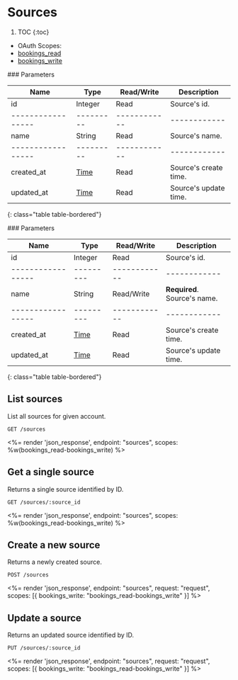 # Sources

1. TOC
{:toc}

<ul class="nav nav-pills pull-right" role="tablist">
  <li class="disabled"><a>OAuth Scopes:</a></li>
  <li class="active"><a href="#bookings_read" role="tab" data-toggle="pill">bookings_read</a></li>
  <li><a href="#bookings_write" role="tab" data-toggle="pill">bookings_write</a></li>
</ul>

<div class="tab-content" markdown="1">
  <div class="tab-pane active" id="bookings_read" markdown="1">
### Parameters

Name             | Type    | Read/Write | Description
-----------------|---------|------------|------------
id               | Integer | Read       | Source's id.
-----------------|---------|------------|------------
name             | String  | Read       | Source's name.
-----------------|---------|------------|------------
created_at       | [Time](/reference/formats#date--time) | Read       | Source's create time.
updated_at       | [Time](/reference/formats#date--time) | Read       | Source's update time.
{: class="table table-bordered"}
  </div>
  <div class="tab-pane" id="bookings_write" markdown="1">
### Parameters

Name             | Type    | Read/Write | Description
-----------------|---------|------------|------------
id               | Integer | Read       | Source's id.
-----------------|---------|------------|------------
name             | String  | Read/Write | **Required**. Source's name.
-----------------|---------|------------|------------
created_at       | [Time](/reference/formats#date--time) | Read       | Source's create time.
updated_at       | [Time](/reference/formats#date--time) | Read       | Source's update time.
{: class="table table-bordered"}
  </div>
</div>

## List sources

List all sources for given account.

~~~
GET /sources
~~~

<%= render 'json_response', endpoint: "sources", scopes: %w(bookings_read-bookings_write) %>

## Get a single source

Returns a single source identified by ID.

~~~
GET /sources/:source_id
~~~

<%= render 'json_response', endpoint: "sources", scopes: %w(bookings_read-bookings_write) %>

## Create a new source

Returns a newly created source.

~~~~
POST /sources
~~~~

<%= render 'json_response', endpoint: "sources", request: "request",
  scopes: [{ bookings_write: "bookings_read-bookings_write" }] %>

## Update a source

Returns an updated source identified by ID.

~~~
PUT /sources/:source_id
~~~

<%= render 'json_response', endpoint: "sources", request: "request",
  scopes: [{ bookings_write: "bookings_read-bookings_write" }] %>
